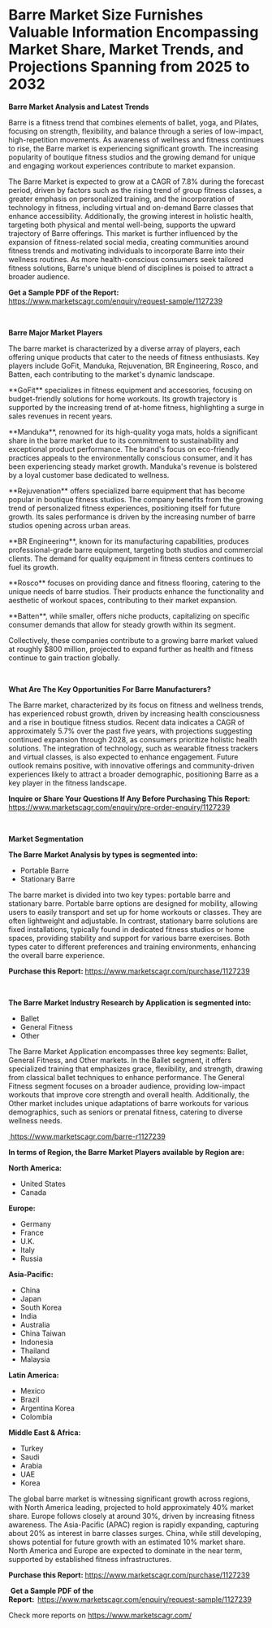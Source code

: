 <p><h1>Barre Market Size Furnishes Valuable Information Encompassing Market Share, Market Trends, and Projections Spanning from 2025 to 2032</h1></p><p><strong>Barre Market Analysis and Latest Trends</strong></p>
<p><p>Barre is a fitness trend that combines elements of ballet, yoga, and Pilates, focusing on strength, flexibility, and balance through a series of low-impact, high-repetition movements. As awareness of wellness and fitness continues to rise, the Barre market is experiencing significant growth. The increasing popularity of boutique fitness studios and the growing demand for unique and engaging workout experiences contribute to market expansion.</p><p>The Barre Market is expected to grow at a CAGR of 7.8% during the forecast period, driven by factors such as the rising trend of group fitness classes, a greater emphasis on personalized training, and the incorporation of technology in fitness, including virtual and on-demand Barre classes that enhance accessibility. Additionally, the growing interest in holistic health, targeting both physical and mental well-being, supports the upward trajectory of Barre offerings. This market is further influenced by the expansion of fitness-related social media, creating communities around fitness trends and motivating individuals to incorporate Barre into their wellness routines. As more health-conscious consumers seek tailored fitness solutions, Barre's unique blend of disciplines is poised to attract a broader audience.</p></p>
<p><strong>Get a Sample PDF of the Report:&nbsp;</strong> <a href="https://www.marketscagr.com/enquiry/request-sample/1127239?utm_campaign=3501&utm_medium=2&utm_source=Github&utm_content=ia&utm_term=11042025&utm_id=barre">https://www.marketscagr.com/enquiry/request-sample/1127239</a></p>
<p>&nbsp;</p>
<p><strong>Barre Major Market Players</strong></p>
<p><p>The barre market is characterized by a diverse array of players, each offering unique products that cater to the needs of fitness enthusiasts. Key players include GoFit, Manduka, Rejuvenation, BR Engineering, Rosco, and Batten, each contributing to the market's dynamic landscape.</p><p>**GoFit** specializes in fitness equipment and accessories, focusing on budget-friendly solutions for home workouts. Its growth trajectory is supported by the increasing trend of at-home fitness, highlighting a surge in sales revenues in recent years.</p><p>**Manduka**, renowned for its high-quality yoga mats, holds a significant share in the barre market due to its commitment to sustainability and exceptional product performance. The brand's focus on eco-friendly practices appeals to the environmentally conscious consumer, and it has been experiencing steady market growth. Manduka's revenue is bolstered by a loyal customer base dedicated to wellness.</p><p>**Rejuvenation** offers specialized barre equipment that has become popular in boutique fitness studios. The company benefits from the growing trend of personalized fitness experiences, positioning itself for future growth. Its sales performance is driven by the increasing number of barre studios opening across urban areas.</p><p>**BR Engineering**, known for its manufacturing capabilities, produces professional-grade barre equipment, targeting both studios and commercial clients. The demand for quality equipment in fitness centers continues to fuel its growth.</p><p>**Rosco** focuses on providing dance and fitness flooring, catering to the unique needs of barre studios. Their products enhance the functionality and aesthetic of workout spaces, contributing to their market expansion.</p><p>**Batten**, while smaller, offers niche products, capitalizing on specific consumer demands that allow for steady growth within its segment.</p><p>Collectively, these companies contribute to a growing barre market valued at roughly $800 million, projected to expand further as health and fitness continue to gain traction globally.</p></p>
<p>&nbsp;</p>
<p><strong>What Are The Key Opportunities For Barre Manufacturers?</strong></p>
<p><p>The Barre market, characterized by its focus on fitness and wellness trends, has experienced robust growth, driven by increasing health consciousness and a rise in boutique fitness studios. Recent data indicates a CAGR of approximately 5.7% over the past five years, with projections suggesting continued expansion through 2028, as consumers prioritize holistic health solutions. The integration of technology, such as wearable fitness trackers and virtual classes, is also expected to enhance engagement. Future outlook remains positive, with innovative offerings and community-driven experiences likely to attract a broader demographic, positioning Barre as a key player in the fitness landscape.</p></p>
<p><strong>Inquire or Share Your Questions If Any Before Purchasing This Report:</strong> <a href="https://www.marketscagr.com/enquiry/pre-order-enquiry/1127239?utm_campaign=3501&utm_medium=2&utm_source=Github&utm_content=ia&utm_term=11042025&utm_id=barre">https://www.marketscagr.com/enquiry/pre-order-enquiry/1127239</a></p>
<p>&nbsp;</p>
<p><strong>Market Segmentation</strong></p>
<p><strong>The Barre Market Analysis by types is segmented into:</strong></p>
<p><ul><li>Portable Barre</li><li>Stationary Barre</li></ul></p>
<p><p>The barre market is divided into two key types: portable barre and stationary barre. Portable barre options are designed for mobility, allowing users to easily transport and set up for home workouts or classes. They are often lightweight and adjustable. In contrast, stationary barre solutions are fixed installations, typically found in dedicated fitness studios or home spaces, providing stability and support for various barre exercises. Both types cater to different preferences and training environments, enhancing the overall barre experience.</p></p>
<p><strong>Purchase this Report:&nbsp;</strong><a href="https://www.marketscagr.com/purchase/1127239?utm_campaign=3501&utm_medium=2&utm_source=Github&utm_content=ia&utm_term=11042025&utm_id=barre">https://www.marketscagr.com/purchase/1127239</a></p>
<p>&nbsp;</p>
<p><strong>The Barre Market Industry Research by Application is segmented into:</strong></p>
<p><ul><li>Ballet</li><li>General Fitness</li><li>Other</li></ul></p>
<p><p>The Barre Market Application encompasses three key segments: Ballet, General Fitness, and Other markets. In the Ballet segment, it offers specialized training that emphasizes grace, flexibility, and strength, drawing from classical ballet techniques to enhance performance. The General Fitness segment focuses on a broader audience, providing low-impact workouts that improve core strength and overall health. Additionally, the Other market includes unique adaptations of barre workouts for various demographics, such as seniors or prenatal fitness, catering to diverse wellness needs.</p></p>
<p><a href="https://www.marketscagr.com/barre-r1127239?utm_campaign=3501&utm_medium=2&utm_source=Github&utm_content=ia&utm_term=11042025&utm_id=barre">&nbsp;https://www.marketscagr.com/barre-r1127239</a></p>
<p><strong>In terms of Region, the Barre Market Players available by Region are:</strong></p>
<p>
    <p> <strong> North America: </strong>
        <ul>
            <li>United States</li>
            <li>Canada</li>
        </ul>
        </p> 
    <p> <strong> Europe: </strong>
        <ul>
            <li>Germany</li>
            <li>France</li>
            <li>U.K.</li>
            <li>Italy</li>
            <li>Russia</li>
        </ul>
        </p> 
    <p> <strong> Asia-Pacific: </strong>
        <ul>
            <li>China</li>
            <li>Japan</li>
            <li>South Korea</li>
            <li>India</li>
            <li>Australia</li>
            <li>China Taiwan</li>
            <li>Indonesia</li>
            <li>Thailand</li>
            <li>Malaysia</li>
        </ul>
        </p> 
    <p> <strong> Latin America: </strong>
        <ul>
            <li>Mexico</li>
            <li>Brazil</li>
            <li>Argentina Korea</li>
            <li>Colombia</li>
        </ul>
        </p> 
    <p> <strong> Middle East & Africa: </strong>
        <ul>
            <li>Turkey</li>
            <li>Saudi</li>
            <li>Arabia</li>
            <li>UAE</li>
            <li>Korea</li>
        </ul>
    </p>
    </p>
<p><p>The global barre market is witnessing significant growth across regions, with North America leading, projected to hold approximately 40% market share. Europe follows closely at around 30%, driven by increasing fitness awareness. The Asia-Pacific (APAC) region is rapidly expanding, capturing about 20% as interest in barre classes surges. China, while still developing, shows potential for future growth with an estimated 10% market share. North America and Europe are expected to dominate in the near term, supported by established fitness infrastructures.</p></p>
<p><strong>Purchase this Report: </strong><a href="https://www.marketscagr.com/purchase/1127239?utm_campaign=3501&utm_medium=2&utm_source=Github&utm_content=ia&utm_term=11042025&utm_id=barre">https://www.marketscagr.com/purchase/1127239</a></p>
<p>&nbsp;<strong>Get a Sample PDF of the Report:&nbsp;&nbsp;</strong><a href="https://www.marketscagr.com/enquiry/request-sample/1127239?utm_campaign=3501&utm_medium=2&utm_source=Github&utm_content=ia&utm_term=11042025&utm_id=barre">https://www.marketscagr.com/enquiry/request-sample/1127239</a></p>
<p><strong></strong></p>
<p>Check more reports on <a href="https://www.marketscagr.com/?utm_campaign=3501&utm_medium=2&utm_source=Github&utm_content=ia&utm_term=11042025&utm_id=barre">https://www.marketscagr.com/</a></p>